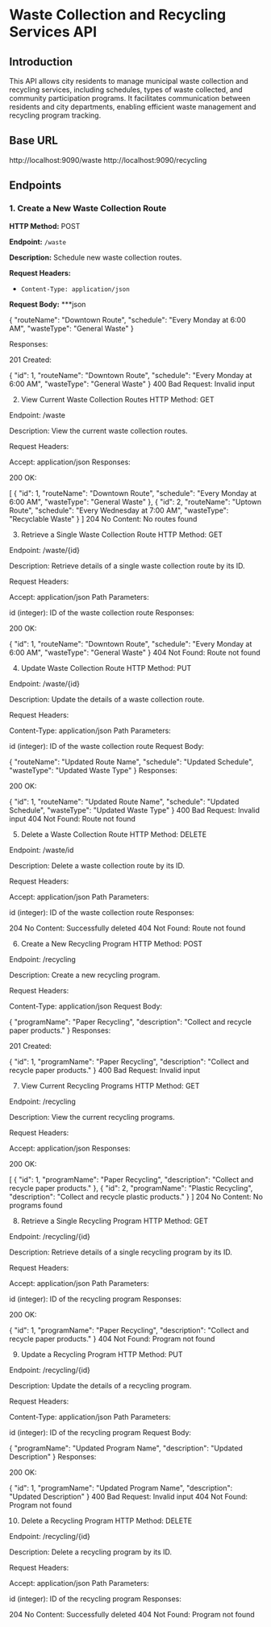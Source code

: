 # Waste Collection and Recycling Services API

## Introduction

This API allows city residents to manage municipal waste collection and recycling services, including schedules, types of waste collected, and community participation programs. It facilitates communication between residents and city departments, enabling efficient waste management and recycling program tracking.

## Base URL

http://localhost:9090/waste
http://localhost:9090/recycling

## Endpoints

### 1. Create a New Waste Collection Route

**HTTP Method:** POST

**Endpoint:** `/waste`

**Description:** Schedule new waste collection routes.

**Request Headers:**

- `Content-Type: application/json`

**Request Body:**
***json

{
  "routeName": "Downtown Route",
  "schedule": "Every Monday at 6:00 AM",
  "wasteType": "General Waste"
}

Responses:

201 Created:


{
  "id": 1,
  "routeName": "Downtown Route",
  "schedule": "Every Monday at 6:00 AM",
  "wasteType": "General Waste"
}
400 Bad Request: Invalid input

2. View Current Waste Collection Routes
HTTP Method: GET

Endpoint: /waste

Description: View the current waste collection routes.

Request Headers:

Accept: application/json
Responses:

200 OK:

[
  {
    "id": 1,
    "routeName": "Downtown Route",
    "schedule": "Every Monday at 6:00 AM",
    "wasteType": "General Waste"
  },
  {
    "id": 2,
    "routeName": "Uptown Route",
    "schedule": "Every Wednesday at 7:00 AM",
    "wasteType": "Recyclable Waste"
  }
]
204 No Content: No routes found

3. Retrieve a Single Waste Collection Route
HTTP Method: GET

Endpoint: /waste/{id}

Description: Retrieve details of a single waste collection route by its ID.

Request Headers:

Accept: application/json
Path Parameters:

id (integer): ID of the waste collection route
Responses:

200 OK:

{
  "id": 1,
  "routeName": "Downtown Route",
  "schedule": "Every Monday at 6:00 AM",
  "wasteType": "General Waste"
}
404 Not Found: Route not found

4. Update Waste Collection Route
HTTP Method: PUT

Endpoint: /waste/{id}

Description: Update the details of a waste collection route.

Request Headers:

Content-Type: application/json
Path Parameters:

id (integer): ID of the waste collection route
Request Body:


{
  "routeName": "Updated Route Name",
  "schedule": "Updated Schedule",
  "wasteType": "Updated Waste Type"
}
Responses:

200 OK:

{
  "id": 1,
  "routeName": "Updated Route Name",
  "schedule": "Updated Schedule",
  "wasteType": "Updated Waste Type"
}
400 Bad Request: Invalid input
404 Not Found: Route not found

5. Delete a Waste Collection Route
HTTP Method: DELETE

Endpoint: /waste/id

Description: Delete a waste collection route by its ID.

Request Headers:

Accept: application/json
Path Parameters:

id (integer): ID of the waste collection route
Responses:

204 No Content: Successfully deleted
404 Not Found: Route not found

6. Create a New Recycling Program
HTTP Method: POST

Endpoint: /recycling

Description: Create a new recycling program.

Request Headers:

Content-Type: application/json
Request Body:


{
  "programName": "Paper Recycling",
  "description": "Collect and recycle paper products."
}
Responses:

201 Created:

{
  "id": 1,
  "programName": "Paper Recycling",
  "description": "Collect and recycle paper products."
}
400 Bad Request: Invalid input

7. View Current Recycling Programs
HTTP Method: GET

Endpoint: /recycling

Description: View the current recycling programs.

Request Headers:

Accept: application/json
Responses:

200 OK:

[
  {
    "id": 1,
    "programName": "Paper Recycling",
    "description": "Collect and recycle paper products."
  },
  {
    "id": 2,
    "programName": "Plastic Recycling",
    "description": "Collect and recycle plastic products."
  }
]
204 No Content: No programs found

8. Retrieve a Single Recycling Program
HTTP Method: GET

Endpoint: /recycling/{id}

Description: Retrieve details of a single recycling program by its ID.

Request Headers:

Accept: application/json
Path Parameters:

id (integer): ID of the recycling program
Responses:

200 OK:

{
  "id": 1,
  "programName": "Paper Recycling",
  "description": "Collect and recycle paper products."
}
404 Not Found: Program not found

9. Update a Recycling Program
HTTP Method: PUT

Endpoint: /recycling/{id}

Description: Update the details of a recycling program.

Request Headers:

Content-Type: application/json
Path Parameters:

id (integer): ID of the recycling program
Request Body:

{
  "programName": "Updated Program Name",
  "description": "Updated Description"
}
Responses:

200 OK:

{
  "id": 1,
  "programName": "Updated Program Name",
  "description": "Updated Description"
}
400 Bad Request: Invalid input
404 Not Found: Program not found

10. Delete a Recycling Program
HTTP Method: DELETE

Endpoint: /recycling/{id}

Description: Delete a recycling program by its ID.

Request Headers:

Accept: application/json
Path Parameters:

id (integer): ID of the recycling program
Responses:

204 No Content: Successfully deleted
404 Not Found: Program not found







